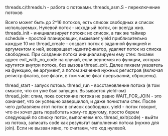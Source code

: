 ﻿threads.c/threads.h - работа с потоками.
threads_asm.S - переключение потоков

Всего может быть до 2^16 потоков, есть список свободных и список используемых.
Нулевой поток - исходный поток, он всегда жив.
threads_init - инициализирует потоки: их список, а так же таймер
schedule - простой планировщик, вызывает yield приблизительно каждые 10 мс
thread_create - создает поток с заданной функцией и аргументом к ней, возвращает идентификатор, удаляет поток из списка свободных.
При создании потока инициализируем ему стек: пихаем адрес exit_with_no_code на случай, если вернемся из функции, которая крутится внутри потока, без вызова thread_exit.
Далее пихаем указатель на функцию, ее аргумент, а потом значения нужных регистров (включая регистр флагов, все флаги, в том числе флаг прерываний, сброшены).

thread_start - запуск потока.
thread_run - восстановление потока (в том смысле, что он уже был запущен. Вызывается yield-ом)     
thread_join: спим, пока состояние потока не равно WAIT_FOR_JOIN - это означает, что он успешно завершился, и даже почистили стек. 
После чего добавляем этот поток в список свободных. 
yield - поток говорит, что он хочет дать поработать кому-то другому, просто берем следующий по списку поток, выполняем его.
thread_exit(code) - выйти из потока, записать code как результат выполнения потока (нужно для join). Если не вызван явно, то считаем, что код нулевой.
